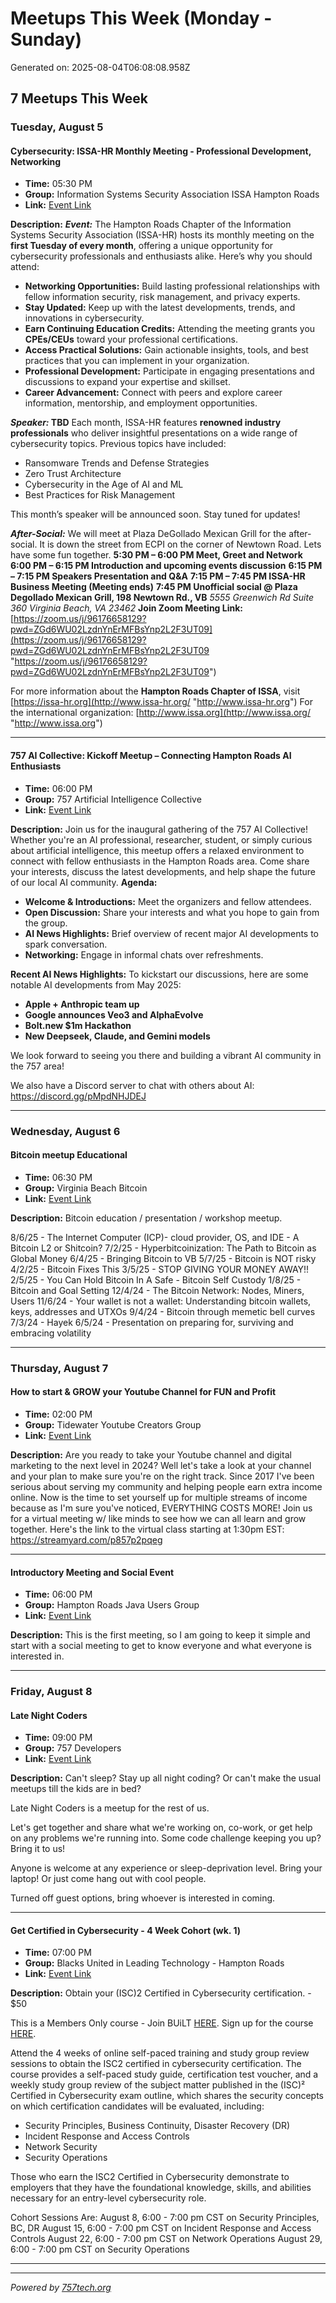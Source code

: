 # Meetups This Week (Monday - Sunday)

Generated on: 2025-08-04T06:08:08.958Z

## 7 Meetups This Week

### Tuesday, August 5

#### Cybersecurity: ISSA-HR Monthly Meeting - Professional Development, Networking

- **Time:** 05:30 PM
- **Group:** Information Systems Security Association ISSA Hampton Roads
- **Link:** [Event Link](https://www.meetup.com/issa-hampton-roads/events/305690154/)

**Description:**
***Event:*** The Hampton Roads Chapter of the Information Systems Security Association (ISSA-HR) hosts its monthly meeting on the **first Tuesday of every month**, offering a unique opportunity for cybersecurity professionals and enthusiasts alike. Here’s why you should attend:

* **Networking Opportunities:** Build lasting professional relationships with fellow information security, risk management, and privacy experts.
* **Stay Updated:** Keep up with the latest developments, trends, and innovations in cybersecurity.
* **Earn Continuing Education Credits:** Attending the meeting grants you **CPEs/CEUs** toward your professional certifications.
* **Access Practical Solutions:** Gain actionable insights, tools, and best practices that you can implement in your organization.
* **Professional Development:** Participate in engaging presentations and discussions to expand your expertise and skillset.
* **Career Advancement:** Connect with peers and explore career information, mentorship, and employment opportunities.

***Speaker:* TBD**
Each month, ISSA-HR features **renowned industry professionals** who deliver insightful presentations on a wide range of cybersecurity topics. Previous topics have included:

* Ransomware Trends and Defense Strategies
* Zero Trust Architecture
* Cybersecurity in the Age of AI and ML
* Best Practices for Risk Management

This month’s speaker will be announced soon. Stay tuned for updates!

***After-Social:***
We will meet at Plaza DeGollado Mexican Grill for the after-social. It is down the street from ECPI on the corner of Newtown Road. Lets have some fun together.
**5:30 PM – 6:00 PM Meet, Greet and Network**
**6:00 PM – 6:15 PM Introduction and upcoming events discussion**
**6:15 PM – 7:15 PM Speakers Presentation and Q&A**
**7:15 PM – 7:45 PM ISSA-HR Business Meeting (Meeting ends)**
**7:45 PM Unofficial social @ Plaza Degollado Mexican Grill, 198 Newtown Rd., VB**
*5555 Greenwich Rd*
*Suite 360*
*Virginia Beach, VA 23462*
**Join Zoom Meeting Link:** [https://zoom.us/j/96176658129?pwd=ZGd6WU02LzdnYnErMFBsYnp2L2F3UT09](https://zoom.us/j/96176658129?pwd=ZGd6WU02LzdnYnErMFBsYnp2L2F3UT09 "https://zoom.us/j/96176658129?pwd=ZGd6WU02LzdnYnErMFBsYnp2L2F3UT09")

For more information about the **Hampton Roads Chapter of ISSA**, visit [https://issa-hr.org](http://www.issa-hr.org/ "http://www.issa-hr.org")
For the international organization: [http://www.issa.org](http://www.issa.org/ "http://www.issa.org")

---

#### 757 AI Collective: Kickoff Meetup – Connecting Hampton Roads AI Enthusiasts

- **Time:** 06:00 PM
- **Group:** 757 Artificial Intelligence Collective
- **Link:** [Event Link](https://www.meetup.com/757-artificial-intelligence/events/309098901/)

**Description:**
Join us for the inaugural gathering of the 757 AI Collective! Whether you're an AI professional, researcher, student, or simply curious about artificial intelligence, this meetup offers a relaxed environment to connect with fellow enthusiasts in the Hampton Roads area. Come share your interests, discuss the latest developments, and help shape the future of our local AI community.
**Agenda:**

* **Welcome & Introductions:** Meet the organizers and fellow attendees.
* **Open Discussion:** Share your interests and what you hope to gain from the group.
* **AI News Highlights:** Brief overview of recent major AI developments to spark conversation.
* **Networking:** Engage in informal chats over refreshments.

**Recent AI News Highlights:**
To kickstart our discussions, here are some notable AI developments from May 2025:

* **Apple + Anthropic team up**
* **Google announces Veo3 and AlphaEvolve**
* **Bolt.new $1m Hackathon**
* **New Deepseek, Claude, and Gemini models**

We look forward to seeing you there and building a vibrant AI community in the 757 area!

We also have a Discord server to chat with others about AI: https://discord.gg/pMpdNHJDEJ

---

### Wednesday, August 6

#### Bitcoin meetup Educational

- **Time:** 06:30 PM
- **Group:** Virginia Beach Bitcoin
- **Link:** [Event Link](https://www.meetup.com/virginia-beach-bitcoin/events/308665831/)

**Description:**
Bitcoin education / presentation / workshop meetup.

8/6/25 - The Internet Computer (ICP)- cloud provider, OS, and IDE - A Bitcoin L2 or Shitcoin?
7/2/25 - Hyperbitcoinization: The Path to Bitcoin as Global Money
6/4/25 - Bringing Bitcoin to VB
5/7/25 - Bitcoin is NOT risky
4/2/25 - Bitcoin Fixes This
3/5/25 - STOP GIVING YOUR MONEY AWAY!!
2/5/25 - You Can Hold Bitcoin In A Safe - Bitcoin Self Custody
1/8/25 - Bitcoin and Goal Setting
12/4/24 - The Bitcoin Network: Nodes, Miners, Users
11/6/24 - Your wallet is not a wallet: Understanding bitcoin wallets, keys, addresses and UTXOs
9/4/24 - Bitcoin through memetic bell curves
7/3/24 - Hayek
6/5/24 - Presentation on preparing for, surviving and embracing volatility

---

### Thursday, August 7

#### How to start & GROW your Youtube Channel for FUN and Profit

- **Time:** 02:00 PM
- **Group:** Tidewater Youtube Creators Group
- **Link:** [Event Link](https://www.meetup.com/tidewater-youtube-creators-group/events/306574146/)

**Description:**
Are you ready to take your Youtube channel and digital marketing to the next level in 2024? Well let's take a look at your channel and your plan to make sure you're on the right track.
Since 2017 I've been serious about serving my community and helping people earn extra income online. Now is the time to set yourself up for multiple streams of income because as I'm sure you've noticed, EVERYTHING COSTS MORE!
Join us for a virtual meeting w/ like minds to see how we can all learn and grow together. Here's the link to the virtual class starting at 1:30pm EST: https://streamyard.com/p857p2pqeg

---

#### Introductory Meeting and Social Event

- **Time:** 06:00 PM
- **Group:** Hampton Roads Java Users Group
- **Link:** [Event Link](https://www.meetup.com/hampton-roads-java-users-group/events/310172011/)

**Description:**
This is the first meeting, so I am going to keep it simple and start with a social meeting to get to know everyone and what everyone is interested in.

---

### Friday, August 8

#### Late Night Coders

- **Time:** 09:00 PM
- **Group:** 757 Developers
- **Link:** [Event Link](https://www.meetup.com/757dev/events/310279148/)

**Description:**
Can't sleep? Stay up all night coding? Or can't make the usual meetups till the kids are in bed?

Late Night Coders is a meetup for the rest of us.

Let's get together and share what we're working on, co-work, or get help on any problems we're running into. Some code challenge keeping you up? Bring it to us!

Anyone is welcome at any experience or sleep-deprivation level. Bring your laptop! Or just come hang out with cool people.

Turned off guest options, bring whoever is interested in coming.

---

#### Get Certified in Cybersecurity - 4 Week Cohort (wk. 1)

- **Time:** 07:00 PM
- **Group:** Blacks United in Leading Technology - Hampton Roads
- **Link:** [Event Link](https://www.meetup.com/blacks-united-in-leading-technology-hampton-roads/events/306767111/)

**Description:**
Obtain your (ISC)2 Certified in Cybersecurity certification. - $50

This is a Members Only course - Join BUiLT [HERE](https://builtinternational.org/sign-up/#join).
Sign up for the course [HERE](https://builtinternational.org/traininglist/).

Attend the 4 weeks of online self-paced training and study group review sessions to obtain the ISC2 certified in cybersecurity certification. The course provides a self-paced study guide, certification test voucher, and a weekly study group review of the subject matter published in the (ISC)² Certified in Cybersecurity exam outline, which shares the security concepts on which certification candidates will be evaluated, including:

* Security Principles, Business Continuity, Disaster Recovery (DR)
* Incident Response and Access Controls
* Network Security
* Security Operations

Those who earn the ISC2 Certified in Cybersecurity demonstrate to employers that they have the foundational knowledge, skills, and abilities necessary for an entry-level cybersecurity role.

Cohort Sessions Are:
August 8, 6:00 - 7:00 pm CST on Security Principles, BC, DR
August 15, 6:00 - 7:00 pm CST on Incident Response and Access Controls
August 22, 6:00 - 7:00 pm CST on Network Operations
August 29, 6:00 - 7:00 pm CST on Security Operations

---



---

*Powered by [757tech.org](https://757tech.org)*
